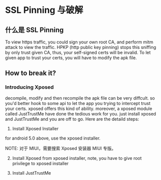 # SSL Pinning 与破解

<!--
ID: d90c6663-03b3-42ad-a4b8-f9c689fdcae4
Status: publish
Date: 2017-06-22T22:45:28
Modified: 2020-05-16T11:44:02
wp_id: 194
-->

## 什么是 SSL Pinning

To view https traffic, you could sign your own root CA, and perform mitm attack to view the traffic. HPKP (http public key pinning) stops this sniffing by only trust given CA, thus, your self-signed certs will be invalid. To let given app to trust your certs, you will have to modify the apk file.

## How to break it?
### Introducing Xposed

decompile, modify and then recompile the apk file can be very diffcult. so you'd better hook to some api to let the app you trying to intercept trust your certs. xposed offers this kind of ability. moreover, a xposed module called JustTrustMe have done the tedious work for you. just install xposed and JustTrustMe and you are off to go. Here are the detaild steps:

1. Install Xposed Installer

for android 5.0 above, use the xposed installer.

NOTE: 对于 MIUI，需要搜索 Xposed 安装器 MIUI 专版。

2. Install Xposed from xposed installer, note, you have to give root privilege to xposed installer

3. Install JustTrustMe